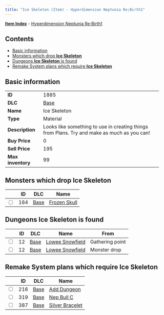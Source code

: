 ```yaml
---
title: "Ice Skeleton (Item) - Hyperdimension Neptunia Re;Birth1"
---
```


[**Item Index**](/neptunia/rb1/item/index.html) - [Hyperdimension Neptunia Re;Birth1](/neptunia/rb1)

## Contents

- [Basic information](#basic-information)
- [Monsters which drop **Ice Skeleton**](#monsters-which-drop-ice-skeleton)
- [Dungeons **Ice Skeleton** is found](#dungeons-ice-skeleton-is-found)
- [Remake System plans which require **Ice Skeleton**](#remake-system-plans-which-require-ice-skeleton)

## Basic information

|   |   |
| -- | -- |
| **ID** | 1885 |
| **DLC** | [Base](/neptunia/rb1/dlc/1-base.html) |
| **Name** | Ice Skeleton |
| **Type** | Material |
| **Description** | Looks like something to use in creating things from Plans. Try and make as much as you can! |
| **Buy Price** | 0 |
| **Sell Price** | 195 |
| **Max inventory** | 99 |


## Monsters which drop **Ice Skeleton**

|    | ID | DLC | Name |
| -- | -- | --- | ---- |
| <input type="checkbox" id="rb1-monster-1-164" class="trackbox" /> | 164 | [Base](/neptunia/rb1/dlc/1-base.html) | [Frozen Skull](/neptunia/rb1/monster/1-164-frozen-skull.html) |


## Dungeons **Ice Skeleton** is found

|    | ID | DLC | Name | From |
| -- | -- | --- | ---- | ---- |
| <input type="checkbox" id="rb1-dungeon-1-12" class="trackbox" /> | 12 | [Base](/neptunia/rb1/dlc/1-base.html) | [Lowee Snowfield](/neptunia/rb1/dungeon/1-12-lowee-snowfield.html) | Gathering point |
| <input type="checkbox" id="rb1-dungeon-1-12" class="trackbox" /> | 12 | [Base](/neptunia/rb1/dlc/1-base.html) | [Lowee Snowfield](/neptunia/rb1/dungeon/1-12-lowee-snowfield.html) | Monster drop |


## Remake System plans which require **Ice Skeleton**

|    | ID | DLC | Name |
| -- | -- | --- | ---- |
| <input type="checkbox" id="rb1-quest-1-216" class="trackbox" /> | 216 | [Base](/neptunia/rb1/dlc/1-base.html) | [Add Dungeon](/neptunia/rb1/quest/1-216-add-dungeon.html) |
| <input type="checkbox" id="rb1-quest-1-319" class="trackbox" /> | 319 | [Base](/neptunia/rb1/dlc/1-base.html) | [Nep Bull C](/neptunia/rb1/quest/1-319-nep-bull-c.html) |
| <input type="checkbox" id="rb1-quest-1-387" class="trackbox" /> | 387 | [Base](/neptunia/rb1/dlc/1-base.html) | [Silver Bracelet](/neptunia/rb1/quest/1-387-silver-bracelet.html) |
